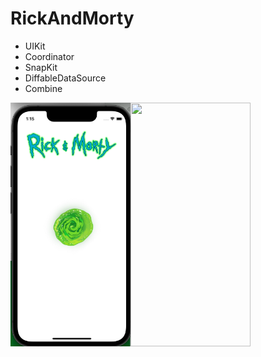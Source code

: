 # RickAndMorty

- UIKit
- Coordinator
- SnapKit
- DiffableDataSource
- Combine

<img src="https://github.com/NastasiaIOSdev/RickAndMorty/blob/main/111.png" width="192" height="390"><img src="https://github.com/NastasiaIOSdev/RickAndMorty/main/11.png" width="192" height="390">
